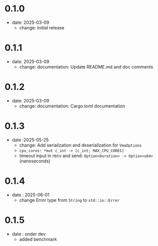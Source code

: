 # 0.1.0
 - date: 2025-03-09
    - change: Initial release
    
# 0.1.1
 - date: 2025-03-09
    - change: documentation: Update README.md and doc comments
# 0.1.2
 - date: 2025-03-09
    - change: documentation: Cargo.toml documentation

# 0.1.3
 - date :2025-05-25
   - change: Add serialization and deserialization for `VmaOptions`
   - `cpu_cores: *mut c_int -> [c_int; MAX_CPU_CORES]`
   - timeout input in recv and send: `Option<Duration> -> Option<u64>` (nanoseconds)

# 0.1.4
 - date : 2025-06-01
   - change Error type from `String` to `std::io::Error`

# 0.1.5
 - date : under dev
   - added benchmark